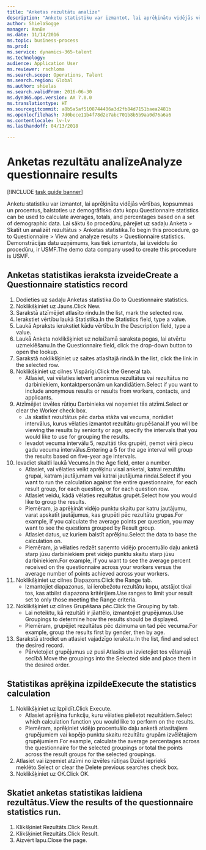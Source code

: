 ```yaml
--- 
title: "Anketas rezultātu analīze"
description: "Anketu statistiku var izmantot, lai aprēķinātu vidējās vērtības, kopsummas un procentus, balstoties uz demogrāfisko datu kopu."
author: ShielaSogge
manager: AnnBe
ms.date: 11/14/2016
ms.topic: business-process
ms.prod: 
ms.service: dynamics-365-talent
ms.technology: 
audience: Application User
ms.reviewer: rschloma
ms.search.scope: Operations, Talent
ms.search.region: Global
ms.author: shielas
ms.search.validFrom: 2016-06-30
ms.dyn365.ops.version: AX 7.0.0
ms.translationtype: HT
ms.sourcegitcommit: a8b5a5af5108744406a3d2fb84d7151baea2481b
ms.openlocfilehash: 7d0bece11b4f78d2e7abc701b8b5b9aa0d76a6a6
ms.contentlocale: lv-lv
ms.lasthandoff: 04/13/2018

---
```

# <a name="analyze-questionnaire-results"></a><span data-ttu-id="3b24a-103">Anketas rezultātu analīze</span><span class="sxs-lookup"><span data-stu-id="3b24a-103">Analyze questionnaire results</span></span>

[!INCLUDE [task guide banner](../../includes/task-guide-banner.md)]

<span data-ttu-id="3b24a-104">Anketu statistiku var izmantot, lai aprēķinātu vidējās vērtības, kopsummas un procentus, balstoties uz demogrāfisko datu kopu.</span><span class="sxs-lookup"><span data-stu-id="3b24a-104">Questionnaire statistics can be used to calculate averages, totals, and percentages based on a set of demographic data.</span></span> <span data-ttu-id="3b24a-105">Lai sāktu šo procedūru, pārejiet uz sadaļu Anketa > Skatīt un analizēt rezultātus > Anketas statistika.</span><span class="sxs-lookup"><span data-stu-id="3b24a-105">To begin this procedure, go to Questionnaire > View and analyze results > Questionnaire statistics.</span></span> <span data-ttu-id="3b24a-106">Demonstrācijas datu uzņēmums, kas tiek izmantots, lai izveidotu šo procedūru, ir USMF.</span><span class="sxs-lookup"><span data-stu-id="3b24a-106">The demo data company used to create this procedure is USMF.</span></span>


## <a name="create-a-questionnaire-statistics-record"></a><span data-ttu-id="3b24a-107">Anketas statistikas ieraksta izveide</span><span class="sxs-lookup"><span data-stu-id="3b24a-107">Create a Questionnaire statistics record</span></span>
1. <span data-ttu-id="3b24a-108">Dodieties uz sadaļu Anketas statistika.</span><span class="sxs-lookup"><span data-stu-id="3b24a-108">Go to Questionnaire statistics.</span></span>
2. <span data-ttu-id="3b24a-109">Noklikšķiniet uz Jauns.</span><span class="sxs-lookup"><span data-stu-id="3b24a-109">Click New.</span></span>
3. <span data-ttu-id="3b24a-110">Sarakstā atzīmējiet atlasīto rindu.</span><span class="sxs-lookup"><span data-stu-id="3b24a-110">In the list, mark the selected row.</span></span>
4. <span data-ttu-id="3b24a-111">Ierakstiet vērtību laukā Statistika.</span><span class="sxs-lookup"><span data-stu-id="3b24a-111">In the Statistics field, type a value.</span></span>
5. <span data-ttu-id="3b24a-112">Laukā Apraksts ierakstiet kādu vērtību.</span><span class="sxs-lookup"><span data-stu-id="3b24a-112">In the Description field, type a value.</span></span>
6. <span data-ttu-id="3b24a-113">Laukā Anketa noklikšķiniet uz nolaižamā saraksta pogas, lai atvērtu uzmeklēšanu.</span><span class="sxs-lookup"><span data-stu-id="3b24a-113">In the Questionnaire field, click the drop-down button to open the lookup.</span></span>
7. <span data-ttu-id="3b24a-114">Sarakstā noklikšķiniet uz saites atlasītajā rindā.</span><span class="sxs-lookup"><span data-stu-id="3b24a-114">In the list, click the link in the selected row.</span></span>
8. <span data-ttu-id="3b24a-115">Noklikšķiniet uz cilnes Vispārīgi.</span><span class="sxs-lookup"><span data-stu-id="3b24a-115">Click the General tab.</span></span>
    * <span data-ttu-id="3b24a-116">Atlasiet, vai vēlaties ietvert anonīmus rezultātus vai rezultātus no darbiniekiem, kontaktpersonām un kandidātiem.</span><span class="sxs-lookup"><span data-stu-id="3b24a-116">Select if you want to include anonymous results or results from workers, contacts, and applicants.</span></span>  
9. <span data-ttu-id="3b24a-117">Atzīmējiet izvēles rūtiņu Darbinieks vai noņemiet tās atzīmi.</span><span class="sxs-lookup"><span data-stu-id="3b24a-117">Select or clear the Worker check box.</span></span>
    * <span data-ttu-id="3b24a-118">Ja skatīsit rezultātus pēc darba stāža vai vecuma, norādiet intervālus, kurus vēlaties izmantot rezultātu grupēšanai.</span><span class="sxs-lookup"><span data-stu-id="3b24a-118">If you will be viewing the results by seniority or age, specify the intervals that you would like to use for grouping the results.</span></span>  
    * <span data-ttu-id="3b24a-119">Ievadot vecuma intervālu 5, rezultāti tiks grupēti, ņemot vērā piecu gadu vecuma intervālus.</span><span class="sxs-lookup"><span data-stu-id="3b24a-119">Entering a 5 for the age interval will group the results based on five-year age intervals.</span></span>  
10. <span data-ttu-id="3b24a-120">Ievadiet skaitli laukā Vecums.</span><span class="sxs-lookup"><span data-stu-id="3b24a-120">In the Age field, enter a number.</span></span>
    * <span data-ttu-id="3b24a-121">Atlasiet, vai vēlaties veikt aprēķinu visai anketai, katrai rezultātu grupai, katram jautājumam vai katrai jautājuma rindai.</span><span class="sxs-lookup"><span data-stu-id="3b24a-121">Select if you want to run the calculation against the entire questionnaire, for each result group, for each question, or for each question row.</span></span>  
    * <span data-ttu-id="3b24a-122">Atlasiet veidu, kādā vēlaties rezultātus grupēt.</span><span class="sxs-lookup"><span data-stu-id="3b24a-122">Select how you would like to group the results.</span></span>  
    * <span data-ttu-id="3b24a-123">Piemēram, ja aprēķināt vidējo punktu skaitu par katru jautājumu, varat apskatīt jautājumus, kas grupēti pēc rezultātu grupas.</span><span class="sxs-lookup"><span data-stu-id="3b24a-123">For example, if you calculate the average points per question, you may want to see the questions grouped by Result group.</span></span>  
    * <span data-ttu-id="3b24a-124">Atlasiet datus, uz kuriem balstīt aprēķinu.</span><span class="sxs-lookup"><span data-stu-id="3b24a-124">Select the data to base the calculation on.</span></span>  
    * <span data-ttu-id="3b24a-125">Piemēram, ja vēlaties redzēt saņemto vidējo procentuālo daļu anketā starp jūsu darbiniekiem pret vidējo punktu skaitu starp jūsu darbiniekiem.</span><span class="sxs-lookup"><span data-stu-id="3b24a-125">For example, if you want to see the average percent received on the questionnaire across your workers versus the average number of points achieved across your workers.</span></span>  
11. <span data-ttu-id="3b24a-126">Noklikšķiniet uz cilnes Diapazons.</span><span class="sxs-lookup"><span data-stu-id="3b24a-126">Click the Range tab.</span></span>
    * <span data-ttu-id="3b24a-127">Izmantojiet diapazonus, lai ierobežotu rezultātu kopu, atstājot tikai tos, kas atbilst diapazona kritērijiem.</span><span class="sxs-lookup"><span data-stu-id="3b24a-127">Use ranges to limit your result set to only those meeting the Range criteria.</span></span>  
12. <span data-ttu-id="3b24a-128">Noklikšķiniet uz cilnes Grupēšana pēc.</span><span class="sxs-lookup"><span data-stu-id="3b24a-128">Click the Grouping by tab.</span></span>
    * <span data-ttu-id="3b24a-129">Lai noteiktu, kā rezultāti ir jāattēlo, izmantojiet grupējumus.</span><span class="sxs-lookup"><span data-stu-id="3b24a-129">Use Groupings to determine how the results should be displayed.</span></span>  
    * <span data-ttu-id="3b24a-130">Piemēram, grupējiet rezultātus pēc dzimuma un tad pēc vecuma.</span><span class="sxs-lookup"><span data-stu-id="3b24a-130">For example, group the results first by gender, then by age.</span></span>  
13. <span data-ttu-id="3b24a-131">Sarakstā atrodiet un atlasiet vajadzīgo ierakstu.</span><span class="sxs-lookup"><span data-stu-id="3b24a-131">In the list, find and select the desired record.</span></span>
    * <span data-ttu-id="3b24a-132">Pārvietojiet grupējumus uz pusi Atlasīts un izvietojiet tos vēlamajā secībā.</span><span class="sxs-lookup"><span data-stu-id="3b24a-132">Move the groupings into the Selected side and place them in the desired order.</span></span>  

## <a name="execute-the-statistics-calculation"></a><span data-ttu-id="3b24a-133">Statistikas aprēķina izpilde</span><span class="sxs-lookup"><span data-stu-id="3b24a-133">Execute the statistics calculation</span></span>
1. <span data-ttu-id="3b24a-134">Noklikšķiniet uz Izpildīt.</span><span class="sxs-lookup"><span data-stu-id="3b24a-134">Click Execute.</span></span>
    * <span data-ttu-id="3b24a-135">Atlasiet aprēķina funkciju, kuru vēlaties pielietot rezultātiem.</span><span class="sxs-lookup"><span data-stu-id="3b24a-135">Select which calculation function you would like to perform on the results.</span></span>  
    * <span data-ttu-id="3b24a-136">Piemēram, aprēķiniet vidējo procentuālo daļu anketā atlasītajiem grupējumiem vai kopējo punktu skaitu rezultātu grupām izvēlētajiem grupējumiem.</span><span class="sxs-lookup"><span data-stu-id="3b24a-136">For example, calculate the average percentages across the questionnaire for the selected groupings or total the points across the result groups for the selected groupings.</span></span>  
2. <span data-ttu-id="3b24a-137">Atlasiet vai izņemiet atzīmi no izvēles rūtiņas Dzēst iepriekš meklēto.</span><span class="sxs-lookup"><span data-stu-id="3b24a-137">Select or clear the Delete previous searches check box.</span></span>
3. <span data-ttu-id="3b24a-138">Noklikšķiniet uz OK.</span><span class="sxs-lookup"><span data-stu-id="3b24a-138">Click OK.</span></span>

## <a name="view-the-results-of-the-questionnaire-statistics-run"></a><span data-ttu-id="3b24a-139">Skatiet anketas statistikas laidiena rezultātus.</span><span class="sxs-lookup"><span data-stu-id="3b24a-139">View the results of the questionnaire statistics run.</span></span>
1. <span data-ttu-id="3b24a-140">Klikšķiniet Rezultāts.</span><span class="sxs-lookup"><span data-stu-id="3b24a-140">Click Result.</span></span>
2. <span data-ttu-id="3b24a-141">Klikšķiniet Rezultāts.</span><span class="sxs-lookup"><span data-stu-id="3b24a-141">Click Result.</span></span>
3. <span data-ttu-id="3b24a-142">Aizvērt lapu.</span><span class="sxs-lookup"><span data-stu-id="3b24a-142">Close the page.</span></span>


